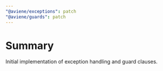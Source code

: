 ```yaml
---
"@aviene/exceptions": patch
"@aviene/guards": patch
---
```


# Summary

Initial implementation of exception handling and guard clauses.
